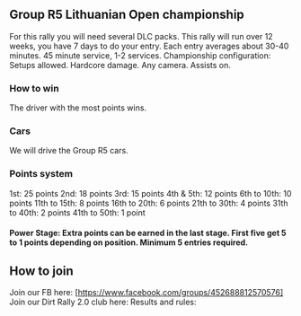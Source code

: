 ## Group R5 Lithuanian Open championship

For this rally you will need several DLC packs.
This rally will run over 12 weeks, you have 7 days to do your entry.
Each entry averages about 30-40 minutes.
45 minute service, 1-2 services.
Championship configuration: Setups allowed. Hardcore damage. Any camera. Assists on.

### How to win
The driver with the most points wins. 

### Cars
We will drive the Group R5 cars. 

### Points system

1st: 25 points
2nd: 18 points
3rd: 15 points
4th & 5th: 12 points
6th to 10th: 10 points
11th to 15th: 8 points
16th to 20th: 6 points
21th to 30th: 4 points
31th to 40th: 2 points
41th to 50th: 1 point

#### Power Stage: Extra points can be earned in the last stage. First five get 5 to 1 points depending on position. Minimum 5 entries required.

## How to join

Join our FB here: [https://www.facebook.com/groups/452688812570576]
Join our Dirt Rally 2.0 club here: 
Results and rules: 
